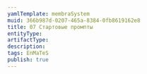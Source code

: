```yaml
---
yamlTemplate: membraSystem
muid: 366b987d-0207-465a-8384-0fb8619162e8
title: 07 Стартовые промпты
entityType: 
artifactType: 
description: 
tags: EnMaTeS
publish: true
---
```


